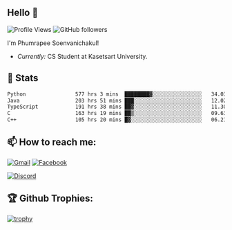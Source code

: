 
<h2>Hello 👋</h2> 

![Profile Views](https://komarev.com/ghpvc/?username=Homiez09&label=Profile%20views&color=0e75b6&style=flat)
![GitHub followers](https://img.shields.io/github/followers/HomieZ09.svg?style=social&label=Follow)


I'm Phumrapee Soenvanichakul!

- <i>Currently:</i> CS Student at Kasetsart University.

<h2>👀 Stats</h2>

<!--START_SECTION:waka-->

```txt
Python                577 hrs 3 mins  ████████▓░░░░░░░░░░░░░░░░   34.03 %
Java                  203 hrs 51 mins ███░░░░░░░░░░░░░░░░░░░░░░   12.02 %
TypeScript            191 hrs 38 mins ██▓░░░░░░░░░░░░░░░░░░░░░░   11.30 %
C                     163 hrs 19 mins ██▒░░░░░░░░░░░░░░░░░░░░░░   09.63 %
C++                   105 hrs 20 mins █▓░░░░░░░░░░░░░░░░░░░░░░░   06.21 %
```

<!--END_SECTION:waka-->

<h2>📫 How to reach me:</h2>

<a href="mailto:phumrapeesoen1@gmail.com">![Gmail](https://img.shields.io/badge/Gmail-D14836?style=for-the-badge&logo=gmail&logoColor=white)</a> 
<a href="https://web.facebook.com/phumrapee.soenvanichakul.3/">![Facebook](https://img.shields.io/badge/Facebook-4267B2?style=for-the-badge&logo=facebook&logoColor=white)</a>

<a href="https://discord.gg/EWnAEUtFVm">![Discord](https://discord.c99.nl/widget/theme-1/297740667784921089.png)</a> 

<h2>🏆 Github Trophies:</h2>

[![trophy](https://github-profile-trophy.vercel.app/?username=Homiez09&theme=discord&row=1)](https://github.com/ryo-ma/github-profile-trophy)

